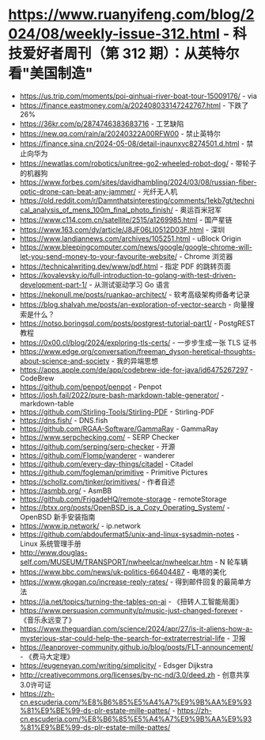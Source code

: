# https://www.ruanyifeng.com/blog/2024/08/weekly-issue-312.html - 科技爱好者周刊（第 312 期）：从英特尔看"美国制造"

- https://us.trip.com/moments/poi-qinhuai-river-boat-tour-15009176/ - via
- https://finance.eastmoney.com/a/202408033147242767.html - 下跌了26%
- https://36kr.com/p/2874746383683716 - 工艺缺陷
- https://new.qq.com/rain/a/20240322A00RFW00 - 禁止英特尔
- https://finance.sina.cn/2024-05-08/detail-inaunxvc8274501.d.html - 禁止向华为
- https://newatlas.com/robotics/unitree-go2-wheeled-robot-dog/ - 带轮子的机器狗
- https://www.forbes.com/sites/davidhambling/2024/03/08/russian-fiber-optic-drone-can-beat-any-jammer/ - 光纤无人机
- https://old.reddit.com/r/Damnthatsinteresting/comments/1ekb7gt/technical_analysis_of_mens_100m_final_photo_finish/ - 奥运百米冠军
- https://www.c114.com.cn/satellite/2515/a1269985.html - 国产星链
- https://www.163.com/dy/article/J8JF06LI0512D03F.html - 深圳
- https://www.landiannews.com/archives/105251.html - uBlock Origin
- https://www.bleepingcomputer.com/news/google/google-chrome-will-let-you-send-money-to-your-favourite-website/ - Chrome 浏览器
- https://technicalwriting.dev/www/pdf.html - 指定 PDF 的跳转页面
- https://kovalevsky.io/full-introduction-to-golang-with-test-driven-development-part-1/ - 从测试驱动学习 Go 语言
- https://nekonull.me/posts/ruankao-architect/ - 软考高级架构师备考记录
- https://blog.shalvah.me/posts/an-exploration-of-vector-search - 向量搜索是什么？
- https://notso.boringsql.com/posts/postgrest-tutorial-part1/ - PostgREST 教程
- https://0x00.cl/blog/2024/exploring-tls-certs/ - 一步步生成一张 TLS 证书
- https://www.edge.org/conversation/freeman_dyson-heretical-thoughts-about-science-and-society - 我的异端思想
- https://apps.apple.com/de/app/codebrew-ide-for-java/id6475267297 - CodeBrew
- https://github.com/penpot/penpot - Penpot
- https://josh.fail/2022/pure-bash-markdown-table-generator/ - markdown-table
- https://github.com/Stirling-Tools/Stirling-PDF - Stirling-PDF
- https://dns.fish/ - DNS.fish
- https://github.com/RGAA-Software/GammaRay - GammaRay
- https://www.serpchecking.com/ - SERP Checker
- https://github.com/serping/serp-checker - 开源
- https://github.com/Flomp/wanderer - wanderer
- https://github.com/every-day-things/citadel - Citadel
- https://github.com/fogleman/primitive - Primitive Pictures
- https://schollz.com/tinker/primitives/ - 作者自述
- https://asmbb.org/ - AsmBB
- https://github.com/FrigadeHQ/remote-storage - remoteStorage
- https://btxx.org/posts/OpenBSD_is_a_Cozy_Operating_System/ - OpenBSD 新手安装指南
- https://www.ip.network/ - ip.network
- https://github.com/abdoufermat5/unix-and-linux-sysadmin-notes - Linux 系统管理手册
- http://www.douglas-self.com/MUSEUM/TRANSPORT/nwheelcar/nwheelcar.htm - N 轮车辆
- https://www.bbc.com/news/uk-politics-66404487 - 电塔的美化
- https://www.gkogan.co/increase-reply-rates/ - 得到邮件回复的最简单方法
- https://ia.net/topics/turning-the-tables-on-ai - 《扭转人工智能局面》
- https://www.persuasion.community/p/music-just-changed-forever - 《音乐永远变了》
- https://www.theguardian.com/science/2024/apr/27/is-it-aliens-how-a-mysterious-star-could-help-the-search-for-extraterrestrial-life - 卫报
- https://leanprover-community.github.io/blog/posts/FLT-announcement/ - 《费马大定理》
- https://eugeneyan.com/writing/simplicity/ - Edsger Dijkstra
- http://creativecommons.org/licenses/by-nc-nd/3.0/deed.zh - 创意共享3.0许可证
- https://zh-cn.escuderia.com/%E8%B6%85%E5%A4%A7%E9%9B%AA%E9%93%81%E9%BE%99-ds-plr-estate-mille-pattes/ - https://zh-cn.escuderia.com/%E8%B6%85%E5%A4%A7%E9%9B%AA%E9%93%81%E9%BE%99-ds-plr-estate-mille-pattes/